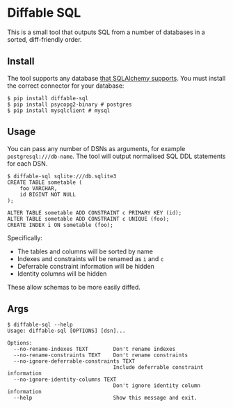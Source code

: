 # Diffable SQL

This is a small tool that outputs SQL from a number of databases in a sorted, diff-friendly order.

## Install

The tool supports any database [that SQLAlchemy supports](https://docs.sqlalchemy.org/en/20/dialects/index.html).
You must install the correct connector for your database:

```
$ pip install diffable-sql
$ pip install psycopg2-binary # postgres
$ pip install mysqlclient # mysql
```

## Usage

You can pass any number of DSNs as arguments, for example `postgresql:///db-name`. The tool will output normalised SQL
DDL statements for each DSN.

```shell
$ diffable-sql sqlite:///db.sqlite3
CREATE TABLE sometable (
	foo VARCHAR,
	id BIGINT NOT NULL
);

ALTER TABLE sometable ADD CONSTRAINT c PRIMARY KEY (id);
ALTER TABLE sometable ADD CONSTRAINT c UNIQUE (foo);
CREATE INDEX i ON sometable (foo);
```

Specifically:
- The tables and columns will be sorted by name
- Indexes and constraints will be renamed as `i` and `c`
- Deferrable constraint information will be hidden
- Identity columns will be hidden

These allow schemas to be more easily diffed.

## Args

```console
$ diffable-sql --help
Usage: diffable-sql [OPTIONS] [dsn]...

Options:
  --no-rename-indexes TEXT        Don't rename indexes
  --no-rename-constraints TEXT    Don't rename constraints
  --no-ignore-deferrable-constraints TEXT
                                  Include deferrable constraint information
  --no-ignore-identity-columns TEXT
                                  Don't ignore identity column information
  --help                          Show this message and exit.
```
